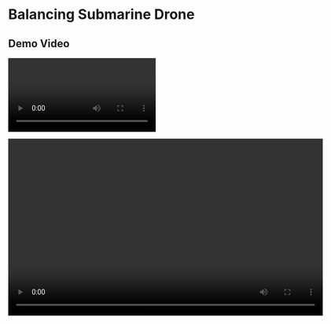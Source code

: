 # Balancing Submarine Drone

## Demo Video

![Demo Video](BalancingSubmarineDrone.mp4)

<!-- Atau menggunakan tag video HTML jika lebih sesuai -->
<video width="640" height="360" controls>
  <source src="BalancingSubmarineDrone.mp4" type="video/mp4">
  Browser Anda tidak mendukung tag video.
</video>

